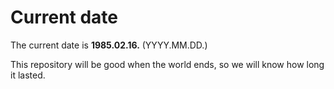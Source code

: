 # Current date

The current date is **1985.02.16.** (YYYY.MM.DD.)

This repository will be good when the world ends, so we will know how long it lasted.